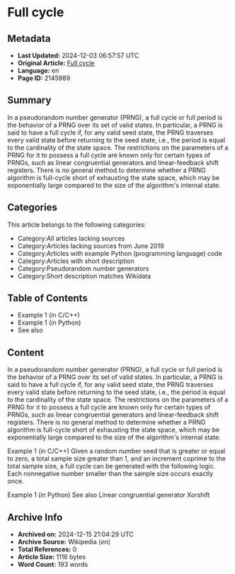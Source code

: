 # Full cycle

## Metadata
- **Last Updated:** 2024-12-03 06:57:57 UTC
- **Original Article:** [Full cycle](https://en.wikipedia.org/wiki/Full_cycle)
- **Language:** en
- **Page ID:** 2145989

## Summary
In a pseudorandom number generator (PRNG), a full cycle or full period is the behavior of a PRNG over its set of valid states. In particular, a PRNG is said to have a full cycle if, for any valid seed state, the PRNG traverses every valid state before returning to the seed state, i.e., the period is equal to the cardinality of the state space.
The restrictions on the parameters of a PRNG for it to possess a full cycle are known only for certain types of PRNGs, such as linear congruential generators and linear-feedback shift registers. There is no general method to determine whether a PRNG algorithm is full-cycle short of exhausting the state space, which may be exponentially large compared to the size of the algorithm's internal state.

## Categories
This article belongs to the following categories:

- Category:All articles lacking sources
- Category:Articles lacking sources from June 2019
- Category:Articles with example Python (programming language) code
- Category:Articles with short description
- Category:Pseudorandom number generators
- Category:Short description matches Wikidata

## Table of Contents

- Example 1 (in C/C++)
- Example 1 (in Python)
- See also

## Content

In a pseudorandom number generator (PRNG), a full cycle or full period is the behavior of a PRNG over its set of valid states. In particular, a PRNG is said to have a full cycle if, for any valid seed state, the PRNG traverses every valid state before returning to the seed state, i.e., the period is equal to the cardinality of the state space.
The restrictions on the parameters of a PRNG for it to possess a full cycle are known only for certain types of PRNGs, such as linear congruential generators and linear-feedback shift registers. There is no general method to determine whether a PRNG algorithm is full-cycle short of exhausting the state space, which may be exponentially large compared to the size of the algorithm's internal state.

Example 1 (in C/C++)
Given a random number seed that is greater or equal to zero, a total sample size greater than 1, and an increment coprime to the total sample size, a full cycle can be generated with the following logic. Each nonnegative number smaller than the sample size occurs exactly once.

Example 1 (in Python)
See also
Linear congruential generator
Xorshift

## Archive Info
- **Archived on:** 2024-12-15 21:04:29 UTC
- **Archive Source:** Wikipedia (_en_)
- **Total References:** 0
- **Article Size:** 1116 bytes
- **Word Count:** 193 words
